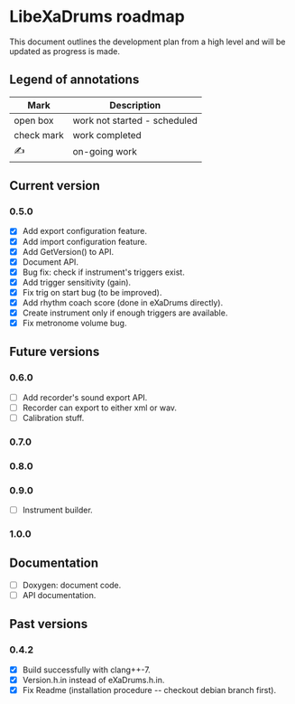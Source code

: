 # LibeXaDrums roadmap

This document outlines the development plan from a high level and will be updated as progress is made.

## Legend of annotations

| Mark       | Description                     |
| ---------- | ------------------------------- |
| open box   | work not started - scheduled    |
| check mark | work completed                  |
| &#9997;    | on-going work                   |

## Current version

### 0.5.0

- [x] Add export configuration feature.
- [x] Add import configuration feature.
- [x] Add GetVersion() to API.
- [x] Document API.
- [x] Bug fix: check if instrument's triggers exist.
- [x] Add trigger sensitivity (gain).
- [x] Fix trig on start bug (to be improved).
- [x] Add rhythm coach score (done in eXaDrums directly).
- [x] Create instrument only if enough triggers are available.
- [x] Fix metronome volume bug.

## Future versions

### 0.6.0

- [ ] Add recorder's sound export API.
- [ ] Recorder can export to either xml or wav.
- [ ] Calibration stuff.

### 0.7.0

### 0.8.0

### 0.9.0

- [ ] Instrument builder.

### 1.0.0

## Documentation

- [ ] Doxygen: document code.
- [ ] API documentation.

## Past versions

### 0.4.2

- [x] Build successfully with clang++-7.
- [x] Version.h.in instead of eXaDrums.h.in.
- [x] Fix Readme (installation procedure -- checkout debian branch first).
